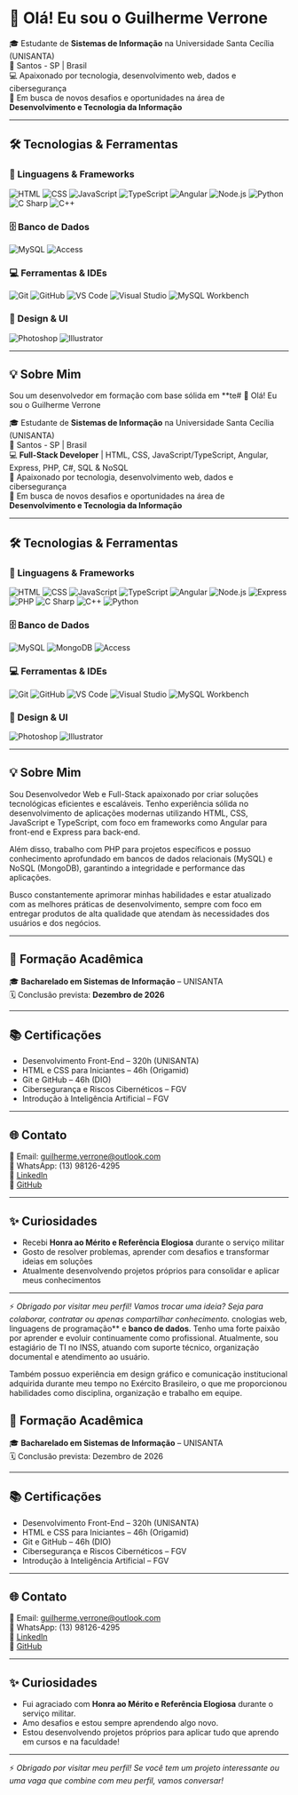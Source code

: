 # 👋 Olá! Eu sou o Guilherme Verrone

🎓 Estudante de **Sistemas de Informação** na Universidade Santa Cecília (UNISANTA)  
📍 Santos - SP | Brasil  
💻 Apaixonado por tecnologia, desenvolvimento web, dados e cibersegurança  
🚀 Em busca de novos desafios e oportunidades na área de **Desenvolvimento e Tecnologia da Informação**

---

## 🛠️ Tecnologias & Ferramentas

### 🚀 Linguagens & Frameworks  
![HTML](https://img.shields.io/badge/HTML5-E34F26?style=for-the-badge&logo=html5&logoColor=fff)
![CSS](https://img.shields.io/badge/CSS3-1572B6?style=for-the-badge&logo=css3&logoColor=fff)
![JavaScript](https://img.shields.io/badge/JavaScript-F7DF1E?style=for-the-badge&logo=javascript&logoColor=000)
![TypeScript](https://img.shields.io/badge/TypeScript-3178C6?style=for-the-badge&logo=typescript&logoColor=fff)
![Angular](https://img.shields.io/badge/Angular-DD0031?style=for-the-badge&logo=angular&logoColor=fff)
![Node.js](https://img.shields.io/badge/Node.js-339933?style=for-the-badge&logo=node.js&logoColor=fff)
![Python](https://img.shields.io/badge/Python-3776AB?style=for-the-badge&logo=python&logoColor=fff)
![C Sharp](https://img.shields.io/badge/C%23-239120?style=for-the-badge&logo=c-sharp&logoColor=fff)
![C++](https://img.shields.io/badge/C++-00599C?style=for-the-badge&logo=c%2B%2B&logoColor=fff)

### 🗄️ Banco de Dados  
![MySQL](https://img.shields.io/badge/MySQL-4479A1?style=for-the-badge&logo=mysql&logoColor=fff)
![Access](https://img.shields.io/badge/MS%20Access-A4373A?style=for-the-badge&logo=microsoft-access&logoColor=fff)

### 💻 Ferramentas & IDEs  
![Git](https://img.shields.io/badge/Git-F05032?style=for-the-badge&logo=git&logoColor=fff)
![GitHub](https://img.shields.io/badge/GitHub-181717?style=for-the-badge&logo=github&logoColor=fff)
![VS Code](https://img.shields.io/badge/VS%20Code-007ACC?style=for-the-badge&logo=visual-studio-code&logoColor=fff)
![Visual Studio](https://img.shields.io/badge/Visual%20Studio-5C2D91?style=for-the-badge&logo=visual-studio&logoColor=fff)
![MySQL Workbench](https://img.shields.io/badge/MySQL%20Workbench-4479A1?style=for-the-badge&logo=mysql&logoColor=fff)

### 🎨 Design & UI  
![Photoshop](https://img.shields.io/badge/Photoshop-31A8FF?style=for-the-badge&logo=adobe-photoshop&logoColor=fff)
![Illustrator](https://img.shields.io/badge/Illustrator-FF9A00?style=for-the-badge&logo=adobe-illustrator&logoColor=fff)

---

## 💡 Sobre Mim

Sou um desenvolvedor em formação com base sólida em **te# 👋 Olá! Eu sou o Guilherme Verrone

🎓 Estudante de **Sistemas de Informação** na Universidade Santa Cecília (UNISANTA)  
📍 Santos - SP | Brasil  
💻 **Full-Stack Developer** | HTML, CSS, JavaScript/TypeScript, Angular, Express, PHP, C#, SQL & NoSQL  
🔐 Apaixonado por tecnologia, desenvolvimento web, dados e cibersegurança  
🚀 Em busca de novos desafios e oportunidades na área de **Desenvolvimento e Tecnologia da Informação**

---

## 🛠️ Tecnologias & Ferramentas

### 🚀 Linguagens & Frameworks  
![HTML](https://img.shields.io/badge/HTML5-E34F26?style=for-the-badge&logo=html5&logoColor=fff)
![CSS](https://img.shields.io/badge/CSS3-1572B6?style=for-the-badge&logo=css3&logoColor=fff)
![JavaScript](https://img.shields.io/badge/JavaScript-F7DF1E?style=for-the-badge&logo=javascript&logoColor=000)
![TypeScript](https://img.shields.io/badge/TypeScript-3178C6?style=for-the-badge&logo=typescript&logoColor=fff)
![Angular](https://img.shields.io/badge/Angular-DD0031?style=for-the-badge&logo=angular&logoColor=fff)
![Node.js](https://img.shields.io/badge/Node.js-339933?style=for-the-badge&logo=node.js&logoColor=fff)
![Express](https://img.shields.io/badge/Express-000000?style=for-the-badge&logo=express&logoColor=fff)
![PHP](https://img.shields.io/badge/PHP-777BB4?style=for-the-badge&logo=php&logoColor=fff)
![C Sharp](https://img.shields.io/badge/C%23-239120?style=for-the-badge&logo=c-sharp&logoColor=fff)
![C++](https://img.shields.io/badge/C++-00599C?style=for-the-badge&logo=c%2B%2B&logoColor=fff)
![Python](https://img.shields.io/badge/Python-3776AB?style=for-the-badge&logo=python&logoColor=fff)

### 🗄️ Banco de Dados  
![MySQL](https://img.shields.io/badge/MySQL-4479A1?style=for-the-badge&logo=mysql&logoColor=fff)
![MongoDB](https://img.shields.io/badge/MongoDB-47A248?style=for-the-badge&logo=mongodb&logoColor=fff)
![Access](https://img.shields.io/badge/MS%20Access-A4373A?style=for-the-badge&logo=microsoft-access&logoColor=fff)

### 💻 Ferramentas & IDEs  
![Git](https://img.shields.io/badge/Git-F05032?style=for-the-badge&logo=git&logoColor=fff)
![GitHub](https://img.shields.io/badge/GitHub-181717?style=for-the-badge&logo=github&logoColor=fff)
![VS Code](https://img.shields.io/badge/VS%20Code-007ACC?style=for-the-badge&logo=visual-studio-code&logoColor=fff)
![Visual Studio](https://img.shields.io/badge/Visual%20Studio-5C2D91?style=for-the-badge&logo=visual-studio&logoColor=fff)
![MySQL Workbench](https://img.shields.io/badge/MySQL%20Workbench-4479A1?style=for-the-badge&logo=mysql&logoColor=fff)

### 🎨 Design & UI  
![Photoshop](https://img.shields.io/badge/Photoshop-31A8FF?style=for-the-badge&logo=adobe-photoshop&logoColor=fff)
![Illustrator](https://img.shields.io/badge/Illustrator-FF9A00?style=for-the-badge&logo=adobe-illustrator&logoColor=fff)

---

## 💡 Sobre Mim

Sou Desenvolvedor Web e Full-Stack apaixonado por criar soluções tecnológicas eficientes e escaláveis. Tenho experiência sólida no desenvolvimento de aplicações modernas utilizando HTML, CSS, JavaScript e TypeScript, com foco em frameworks como Angular para front-end e Express para back-end.

Além disso, trabalho com PHP para projetos específicos e possuo conhecimento aprofundado em bancos de dados relacionais (MySQL) e NoSQL (MongoDB), garantindo a integridade e performance das aplicações.

Busco constantemente aprimorar minhas habilidades e estar atualizado com as melhores práticas de desenvolvimento, sempre com foco em entregar produtos de alta qualidade que atendam às necessidades dos usuários e dos negócios.

---

## 📘 Formação Acadêmica

🎓 **Bacharelado em Sistemas de Informação** – UNISANTA  
🗓️ Conclusão prevista: **Dezembro de 2026**

---

## 📚 Certificações

- Desenvolvimento Front-End – 320h (UNISANTA)  
- HTML e CSS para Iniciantes – 46h (Origamid)  
- Git e GitHub – 46h (DIO)  
- Cibersegurança e Riscos Cibernéticos – FGV  
- Introdução à Inteligência Artificial – FGV  

---

## 🌐 Contato

📧 Email: [guilherme.verrone@outlook.com](mailto:guilherme.verrone@outlook.com)  
📱 WhatsApp: (13) 98126-4295  
🔗 [LinkedIn](https://linkedin.com/in/guilhermeverrone)  
🐙 [GitHub](https://github.com/GuilhermeVerrone)

---

## ✨ Curiosidades

- Recebi **Honra ao Mérito e Referência Elogiosa** durante o serviço militar  
- Gosto de resolver problemas, aprender com desafios e transformar ideias em soluções  
- Atualmente desenvolvendo projetos próprios para consolidar e aplicar meus conhecimentos

---

⚡ *Obrigado por visitar meu perfil! Vamos trocar uma ideia? Seja para colaborar, contratar ou apenas compartilhar conhecimento.*
cnologias web, linguagens de programação** e **banco de dados**. Tenho uma forte paixão por aprender e evoluir continuamente como profissional. Atualmente, sou estagiário de TI no INSS, atuando com suporte técnico, organização documental e atendimento ao usuário.

Também possuo experiência em design gráfico e comunicação institucional adquirida durante meu tempo no Exército Brasileiro, o que me proporcionou habilidades como disciplina, organização e trabalho em equipe.

## 📘 Formação Acadêmica

🎓 **Bacharelado em Sistemas de Informação** – UNISANTA  
🗓️ Conclusão prevista: Dezembro de 2026

---

## 📚 Certificações

- Desenvolvimento Front-End – 320h (UNISANTA)
- HTML e CSS para Iniciantes – 46h (Origamid)
- Git e GitHub – 46h (DIO)
- Cibersegurança e Riscos Cibernéticos – FGV
- Introdução à Inteligência Artificial – FGV

---

## 🌐 Contato

📧 Email: [guilherme.verrone@outlook.com](mailto:guilherme.verrone@outlook.com)  
📱 WhatsApp: (13) 98126-4295  
🔗 [LinkedIn](https://linkedin.com/in/guilhermeverrone)  
🐙 [GitHub](https://github.com/GuilhermeVerrone)

---

## ✨ Curiosidades

- Fui agraciado com **Honra ao Mérito e Referência Elogiosa** durante o serviço militar.  
- Amo desafios e estou sempre aprendendo algo novo.  
- Estou desenvolvendo projetos próprios para aplicar tudo que aprendo em cursos e na faculdade!

---

⚡ *Obrigado por visitar meu perfil! Se você tem um projeto interessante ou uma vaga que combine com meu perfil, vamos conversar!*
